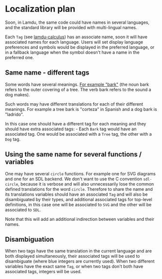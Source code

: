 # Localization plan

Soon, in Lamdu, the same code could have names in several languages,
and the standard library will be provided with multi-lingual names.

Each `Tag` (see
[lamdu-calculus](https://github.com/lamdu/lamdu-calculus/blob/master/README.md))
has an associate name, soon it will have associated names for each
language.  Users will set display language preferences and symbols
would be displayed in the preferred language, or in a fallback
language when the symbol doesn't have a name in the preferred one.

## Same name - different tags

Some words have several meanings.
[For example "bark"](https://www.espressoenglish.net/15-english-vocabulary-words-with-multiple-meanings/) (the noun bark refers to the outer covering of a tree. The verb bark refers to the sound a dog makes).

Such words may have different translations for each of their different meanings.
For example a tree bark is "corteza" in Spanish and a dog bark is "ladrido".

In this case one should have a different tag for each meaning and they should have extra associated tags: -
Each `Bark` tag would have an associated tag. One would be associated
with a `Tree` tag, the other with a `Dog` tag.

## Using the same name for several functions / variables

One may have several `circle` functions.
For example one for SVG diagrams and one for an SDL backend.
We don't want to use the C convention `sdl-circle`,
because it is verbose and will also unnecessarily lose the common defined translations for the word `circle`.
Therefore to share the name and its translations variables should have an associated `Tag`
and will also be disambiguated by their types, and additional associated tags for top-level definitions,
in this case one will be associated to `SVG` and the other will be associated to `SDL`.

Note that this will add an additional indirection between variables and their names.

## Disambiguation

When two tags have the same translation in the current language and
are both displayed simultaneously, their associated tags will be used
to disambiguate (where blue integers are currently used). When two
different variables have the exact same `Tag`, or when two tags don't
both have associated tags, integers will be used.
